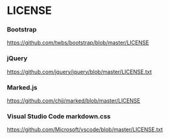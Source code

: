 # LICENSE
### Bootstrap
https://github.com/twbs/bootstrap/blob/master/LICENSE

### jQuery
https://github.com/jquery/jquery/blob/master/LICENSE.txt

### Marked.js
https://github.com/chjj/marked/blob/master/LICENSE

### Visual Studio Code markdown.css
https://github.com/Microsoft/vscode/blob/master/LICENSE.txt